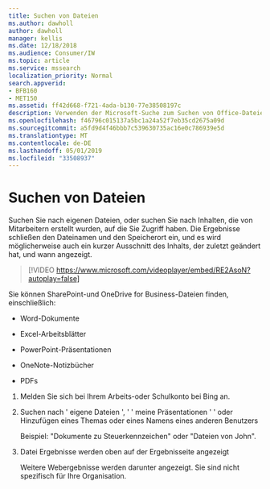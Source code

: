 ```yaml
---
title: Suchen von Dateien
ms.author: dawholl
author: dawholl
manager: kellis
ms.date: 12/18/2018
ms.audience: Consumer/IW
ms.topic: article
ms.service: mssearch
localization_priority: Normal
search.appverid:
- BFB160
- MET150
ms.assetid: ff42d668-f721-4ada-b130-77e38508197c
description: Verwenden der Microsoft-Suche zum Suchen von Office-Dateien und-PDFs und der Informationen, die angezeigt werden
ms.openlocfilehash: f46796c015137a5bc1a24a52f7eb35cd2675a09d
ms.sourcegitcommit: a5fd9d4f46bbb7c539630735ac16e0c786939e5d
ms.translationtype: MT
ms.contentlocale: de-DE
ms.lasthandoff: 05/01/2019
ms.locfileid: "33508937"
---
```

# <a name="find-files"></a>Suchen von Dateien

Suchen Sie nach eigenen Dateien, oder suchen Sie nach Inhalten, die von Mitarbeitern erstellt wurden, auf die Sie Zugriff haben. Die Ergebnisse schließen den Dateinamen und den Speicherort ein, und es wird möglicherweise auch ein kurzer Ausschnitt des Inhalts, der zuletzt geändert hat, und wann angezeigt.
  
> [!VIDEO https://www.microsoft.com/videoplayer/embed/RE2AsoN?autoplay=false]
  
Sie können SharePoint-und OneDrive for Business-Dateien finden, einschließlich:
  
- Word-Dokumente
    
- Excel-Arbeitsblätter
    
- PowerPoint-Präsentationen
    
- OneNote-Notizbücher
    
- PDFs
    
1. Melden Sie sich bei Ihrem Arbeits-oder Schulkonto bei Bing an.
    
2. Suchen nach ' eigene Dateien ', ' ' meine Präsentationen ' ' oder Hinzufügen eines Themas oder eines Namens eines anderen Benutzers
    
    Beispiel: "Dokumente zu Steuerkennzeichen" oder "Dateien von John".
    
3. Datei Ergebnisse werden oben auf der Ergebnisseite angezeigt
    
    Weitere Webergebnisse werden darunter angezeigt. Sie sind nicht spezifisch für Ihre Organisation.


